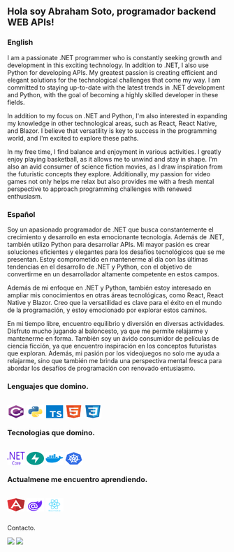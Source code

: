 ## Hola soy Abraham Soto, programador backend WEB APIs!
### English
I am a passionate .NET programmer who is constantly seeking growth and development in this exciting technology. In addition to .NET, I also use Python for developing APIs. My greatest passion is creating efficient and elegant solutions for the technological challenges that come my way. I am committed to staying up-to-date with the latest trends in .NET development and Python, with the goal of becoming a highly skilled developer in these fields.

In addition to my focus on .NET and Python, I'm also interested in expanding my knowledge in other technological areas, such as React, React Native, and Blazor. I believe that versatility is key to success in the programming world, and I'm excited to explore these paths.

In my free time, I find balance and enjoyment in various activities. I greatly enjoy playing basketball, as it allows me to unwind and stay in shape. I'm also an avid consumer of science fiction movies, as I draw inspiration from the futuristic concepts they explore. Additionally, my passion for video games not only helps me relax but also provides me with a fresh mental perspective to approach programming challenges with renewed enthusiasm.

### Español
Soy un apasionado programador de .NET que busca constantemente el crecimiento y desarrollo en esta emocionante tecnología. Además de .NET, también utilizo Python para desarrollar APIs. Mi mayor pasión es crear soluciones eficientes y elegantes para los desafíos tecnológicos que se me presentan. Estoy comprometido en mantenerme al día con las últimas tendencias en el desarrollo de .NET y Python, con el objetivo de convertirme en un desarrollador altamente competente en estos campos.

Además de mi enfoque en .NET y Python, también estoy interesado en ampliar mis conocimientos en otras áreas tecnológicas, como React, React Native y Blazor. Creo que la versatilidad es clave para el éxito en el mundo de la programación, y estoy emocionado por explorar estos caminos.

En mi tiempo libre, encuentro equilibrio y diversión en diversas actividades. Disfruto mucho jugando al baloncesto, ya que me permite relajarme y mantenerme en forma. También soy un ávido consumidor de películas de ciencia ficción, ya que encuentro inspiración en los conceptos futuristas que exploran. Además, mi pasión por los videojuegos no solo me ayuda a relajarme, sino que también me brinda una perspectiva mental fresca para abordar los desafíos de programación con renovado entusiasmo.

### Lenguajes que domino.
<div style="display: inline_block"><br>
  <img align="center" alt="Abraham-Csharp" height="30" width="40" src="https://raw.githubusercontent.com/devicons/devicon/master/icons/csharp/csharp-original.svg">
  <img align="center" alt="Abraham-Python" height="30" width="40" src="https://raw.githubusercontent.com/devicons/devicon/master/icons/python/python-original.svg">
  <img align="center" alt="Abraham-Ts" height="30" width="40" src="https://raw.githubusercontent.com/devicons/devicon/master/icons/typescript/typescript-plain.svg">
  <img align="center" alt="Abraham-HTML" height="30" width="40" src="https://raw.githubusercontent.com/devicons/devicon/master/icons/html5/html5-original.svg">
  <img align="center" alt="Abraham-CSS" height="30" width="40" src="https://raw.githubusercontent.com/devicons/devicon/master/icons/css3/css3-original.svg">

</div>

  ### Tecnologias que domino.
  <div style="display: inline_block"><br>
  <img align="center" alt="Abraham-dotnetr" height="30" width="40" src="./imgrepo/dot-net-core-7.svg">
    <img align="center" alt="Abraham-Fastapi" height="30" width="40" src="./imgrepo/fastapi-1.svg">
  <img align="center" alt="Abraham-Docker" height="30" width="40" src="./imgrepo/docker-4.svg">
  <img align="center" alt="Abraham-kubernets" height="30" width="40" src="./imgrepo/kubernets.svg">

  </div>

  ### Actualmene me encuentro aprendiendo.
  <div style="display: inline_block"><br>
  <img align="center" alt="Abraham-Angular" height="30" width="40" src="./imgrepo/angular-icon-1.svg">
  <img align="center" alt="Abraham-Blazor" height="30" width="40" src="./imgrepo/blazor.svg">
  <img align="center" alt="Abraham-ReactNative" height="30" width="40" src="./imgrepo/react-native-1.svg">

  </div>

  
  ##

 Contacto.

<div> 
  <a href = "mailto:abraham.soto3031@gmail.com"><img src="https://img.shields.io/badge/-Gmail-%23333?style=for-the-badge&logo=gmail&logoColor=white" target="_blank"></a>
  <a href="https://www.linkedin.com/in/jasa-abraham-soto/" target="_blank"><img src="https://img.shields.io/badge/-LinkedIn-%230077B5?style=for-the-badge&logo=linkedin&logoColor=white" target="_blank"></a> 
</div>
